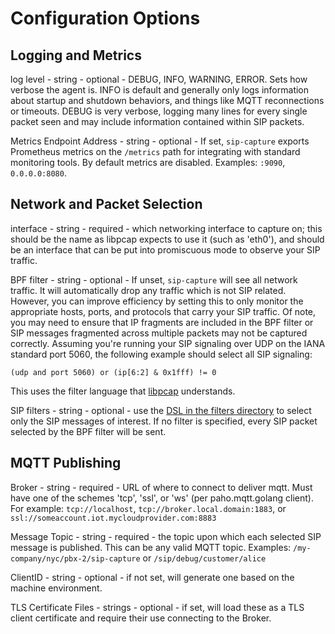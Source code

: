 # Configuration Options

## Logging and Metrics

log level - string - optional - DEBUG, INFO, WARNING, ERROR.  Sets how verbose
the agent is.  INFO is default and generally only logs information about
startup and shutdown behaviors, and things like MQTT reconnections or timeouts.
DEBUG is very verbose, logging many lines for every single packet seen and may
include information contained within SIP packets.

Metrics Endpoint Address - string - optional - If set, `sip-capture` exports
Prometheus metrics on the `/metrics` path for integrating with standard
monitoring tools.  By default metrics are disabled.  Examples: `:9090`,
`0.0.0.0:8080`.

## Network and Packet Selection

interface - string - required - which networking interface to capture on;
this should be the name as libpcap expects to use it (such as 'eth0'), and
should be an interface that can be put into promiscuous mode to observe
your SIP traffic.

BPF filter - string - optional - If unset, `sip-capture` will see all
network traffic.  It will automatically drop any traffic which is not
SIP related.  However, you can improve efficiency by setting this to only
monitor the appropriate hosts, ports, and protocols that carry your SIP
traffic.  Of note, you may need to ensure that IP fragments are included in
the BPF filter or SIP messages fragmented across multiple packets may not be
captured correctly.  Assuming you're running your SIP signaling over UDP on the
IANA standard port 5060, the following example should select all SIP signaling:

```
(udp and port 5060) or (ip[6:2] & 0x1fff) != 0
```

This uses the filter language that
[libpcap](https://www.tcpdump.org/manpages/pcap-filter.7.html) understands.

SIP filters - string - optional - use the [DSL in the filters
directory](filters/doc.go) to select only the SIP messages of interest.  If no
filter is specified, every SIP packet selected by the BPF filter will be sent.

## MQTT Publishing

Broker - string - required - URL of where to connect to deliver mqtt.  Must
have one of the schemes 'tcp', 'ssl', or 'ws' (per paho.mqtt.golang client).
For example:  `tcp://localhost`, `tcp://broker.local.domain:1883`, or
`ssl://someaccount.iot.mycloudprovider.com:8883`

Message Topic - string - required - the topic upon which each selected SIP
message is published.  This can be any valid MQTT topic.  Examples:
`/my-company/nyc/pbx-2/sip-capture` or `/sip/debug/customer/alice`

ClientID - string - optional - if not set, will generate one based on the
machine environment.

TLS Certificate Files - strings - optional - if set, will load these as a TLS
client certificate and require their use connecting to the Broker.

